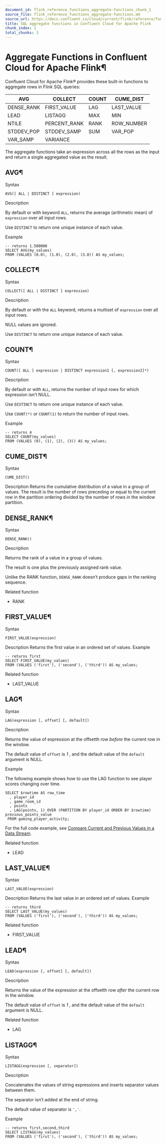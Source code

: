 ```yaml
---
document_id: flink_reference_functions_aggregate-functions_chunk_1
source_file: flink_reference_functions_aggregate-functions.md
source_url: https://docs.confluent.io/cloud/current/flink/reference/functions/aggregate-functions.html
title: SQL aggregate functions in Confluent Cloud for Apache Flink
chunk_index: 1
total_chunks: 3
---
```


# Aggregate Functions in Confluent Cloud for Apache Flink¶

Confluent Cloud for Apache Flink® provides these built-in functions to aggregate rows in Flink SQL queries:

AVG | COLLECT | COUNT | CUME_DIST
---|---|---|---
DENSE_RANK | FIRST_VALUE | LAG | LAST_VALUE
LEAD | LISTAGG | MAX | MIN
NTILE | PERCENT_RANK | RANK | ROW_NUMBER
STDDEV_POP | STDDEV_SAMP | SUM | VAR_POP
VAR_SAMP | VARIANCE |  |

The aggregate functions take an expression across all the rows as the input and return a single aggregated value as the result.

## AVG¶

Syntax

    AVG([ ALL | DISTINCT ] expression)

Description

By default or with keyword `ALL`, returns the average (arithmetic mean) of `expression` over all input rows.

Use `DISTINCT` to return one unique instance of each value.

Example

    -- returns 1.500000
    SELECT AVG(my_values)
    FROM (VALUES (0.0), (1.0), (2.0), (3.0)) AS my_values;

## COLLECT¶

Syntax

    COLLECT([ ALL | DISTINCT ] expression)

Description

By default or with the `ALL` keyword, returns a multiset of `expression` over all input rows.

NULL values are ignored.

Use `DISTINCT` to return one unique instance of each value.

## COUNT¶

Syntax

    COUNT([ ALL ] expression | DISTINCT expression1 [, expression2]*)

Description

By default or with `ALL`, returns the number of input rows for which expression isn’t NULL.

Use `DISTINCT` to return one unique instance of each value.

Use `COUNT(*)` or `COUNT(1)` to return the number of input rows.

Example

    -- returns 4
    SELECT COUNT(my_values)
    FROM (VALUES (0), (1), (2), (3)) AS my_values;

## CUME_DIST¶

Syntax

    CUME_DIST()

Description
    Returns the cumulative distribution of a value in a group of values. The result is the number of rows preceding or equal to the current row in the partition ordering divided by the number of rows in the window partition.

## DENSE_RANK¶

Syntax

    DENSE_RANK()

Description

Returns the rank of a value in a group of values.

The result is one plus the previously assigned rank value.

Unlike the RANK function, `DENSE_RANK` doesn’t produce gaps in the ranking sequence.

Related function

* RANK

## FIRST_VALUE¶

Syntax

    FIRST_VALUE(expression)

Description
    Returns the first value in an ordered set of values.
Example

    -- returns first
    SELECT FIRST_VALUE(my_values)
    FROM (VALUES ('first'), ('second'), ('third')) AS my_values;

Related function

* LAST_VALUE

## LAG¶

Syntax

    LAG(expression [, offset] [, default])

Description

Returns the value of expression at the offsetth row _before_ the current row in the window.

The default value of `offset` is _1_ , and the default value of the `default` argument is NULL.

Example

The following example shows how to use the LAG function to see player scores changing over time.

    SELECT $rowtime AS row_time
      , player_id
      , game_room_id
      , points
      , LAG(points, 1) OVER (PARTITION BY player_id ORDER BY $rowtime) previous_points_value
     FROM gaming_player_activity;

For the full code example, see [Compare Current and Previous Values in a Data Stream](../../how-to-guides/compare-current-and-previous-values.html#flink-sql-compare-values-query).

Related function

* LEAD

## LAST_VALUE¶

Syntax

    LAST_VALUE(expression)

Description
    Returns the last value in an ordered set of values.
Example

    -- returns third
    SELECT LAST_VALUE(my_values)
    FROM (VALUES ('first'), ('second'), ('third')) AS my_values;

Related function

* FIRST_VALUE

## LEAD¶

Syntax

    LEAD(expression [, offset] [, default])

Description

Returns the value of the expression at the offsetth row _after_ the current row in the window.

The default value of `offset` is _1_ , and the default value of the `default` argument is NULL.

Related function

* LAG

## LISTAGG¶

Syntax

    LISTAGG(expression [, separator])

Description

Concatenates the values of string expressions and inserts separator values between them.

The separator isn’t added at the end of string.

The default value of separator is `','`.

Example

    -- returns first,second,third
    SELECT LISTAGG(my_values)
    FROM (VALUES ('first'), ('second'), ('third')) AS my_values;
